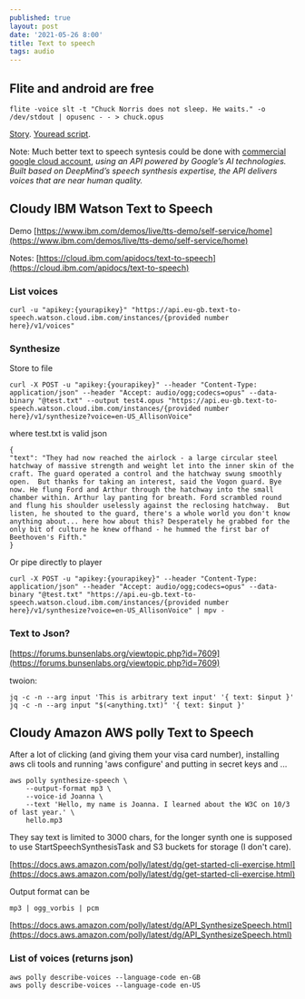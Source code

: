 ```yaml
---
published: true
layout: post
date: '2021-05-26 8:00'
title: Text to speech
tags: audio 
---
```

## Flite and android are free

    flite -voice slt -t "Chuck Norris does not sleep. He waits." -o /dev/stdout | opusenc - - > chuck.opus

[Story](https://forums.bunsenlabs.org/viewtopic.php?pid=114642#p114642).
[Youread script](https://raw.githubusercontent.com/brontosaurusrex/bucentaur/master/.experiments/bin/youread).

Note: Much better text to speech syntesis could be done with [commercial google cloud account](https://cloud.google.com/text-to-speech/docs/quickstart-protocol), _using an API powered by Google’s AI technologies. Built based on DeepMind’s speech synthesis expertise, the API delivers voices that are near human quality._

## Cloudy IBM Watson Text to Speech

Demo [https://www.ibm.com/demos/live/tts-demo/self-service/home](https://www.ibm.com/demos/live/tts-demo/self-service/home)

Notes: [https://cloud.ibm.com/apidocs/text-to-speech](https://cloud.ibm.com/apidocs/text-to-speech)

### List voices

    curl -u "apikey:{yourapikey}" "https://api.eu-gb.text-to-speech.watson.cloud.ibm.com/instances/{provided number here}/v1/voices"

### Synthesize

Store to file

    curl -X POST -u "apikey:{yourapikey}" --header "Content-Type: application/json" --header "Accept: audio/ogg;codecs=opus" --data-binary "@test.txt" --output test4.opus "https://api.eu-gb.text-to-speech.watson.cloud.ibm.com/instances/{provided number here}/v1/synthesize?voice=en-US_AllisonVoice"

where test.txt is valid json

    {
    "text": "They had now reached the airlock - a large circular steel hatchway of massive strength and weight let into the inner skin of the craft. The guard operated a control and the hatchway swung smoothly open.  But thanks for taking an interest, said the Vogon guard. Bye now. He flung Ford and Arthur through the hatchway into the small chamber within. Arthur lay panting for breath. Ford scrambled round and flung his shoulder uselessly against the reclosing hatchway.  But listen, he shouted to the guard, there's a whole world you don't know anything about... here how about this? Desperately he grabbed for the only bit of culture he knew offhand - he hummed the first bar of Beethoven's Fifth."
    }

Or pipe directly to player

    curl -X POST -u "apikey:{yourapikey}" --header "Content-Type: application/json" --header "Accept: audio/ogg;codecs=opus" --data-binary "@test.txt" "https://api.eu-gb.text-to-speech.watson.cloud.ibm.com/instances/{provided number here}/v1/synthesize?voice=en-US_AllisonVoice" | mpv -

### Text to Json?

[https://forums.bunsenlabs.org/viewtopic.php?id=7609](https://forums.bunsenlabs.org/viewtopic.php?id=7609)

twoion:

    jq -c -n --arg input 'This is arbitrary text input' '{ text: $input }'
    jq -c -n --arg input "$(<anything.txt)" '{ text: $input }'

## Cloudy Amazon AWS polly Text to Speech

After a lot of clicking (and giving them your visa card number), installing aws cli tools and running 'aws configure' and putting in secret keys and ...

    aws polly synthesize-speech \
        --output-format mp3 \
        --voice-id Joanna \
        --text 'Hello, my name is Joanna. I learned about the W3C on 10/3 of last year.' \
        hello.mp3

They say text is limited to 3000 chars, for the longer synth one is supposed to use StartSpeechSynthesisTask and S3 buckets for storage (I don't care).

[https://docs.aws.amazon.com/polly/latest/dg/get-started-cli-exercise.html](https://docs.aws.amazon.com/polly/latest/dg/get-started-cli-exercise.html)

Output format can be

    mp3 | ogg_vorbis | pcm

[https://docs.aws.amazon.com/polly/latest/dg/API_SynthesizeSpeech.html](https://docs.aws.amazon.com/polly/latest/dg/API_SynthesizeSpeech.html)

### List of voices (returns json)

    aws polly describe-voices --language-code en-GB
    aws polly describe-voices --language-code en-US